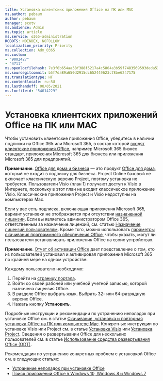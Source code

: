 ```yaml
---
title: Установка клиентских приложений Office на ПК или MAC
ms.author: pebaum
author: pebaum
manager: scotv
ms.audience: Admin
ms.topic: article
ms.service: o365-administration
ROBOTS: NOINDEX, NOFOLLOW
localization_priority: Priority
ms.collection: Adm_O365
ms.custom:
- "9002427"
- "4711"
ms.openlocfilehash: 7e3f0b654aa38f388f5217a4c5804a3b59f7483569593deda5332068dd631b0b
ms.sourcegitcommit: b5f7da89a650d2915dc652449623c78be6247175
ms.translationtype: HT
ms.contentlocale: ru-RU
ms.lasthandoff: 08/05/2021
ms.locfileid: "54014229"
---
```

# <a name="installing-office-client-apps-on-a-pc-or-mac"></a>Установка клиентских приложений Office на ПК или MAC

Чтобы установить клиентские приложения Office, убедитесь в наличии подписки на Office 365 или Microsoft 365, в состав которой [входят клиентские приложения Office](https://support.office.com/article/office-for-home-and-office-for-business-plans-28cbc8cf-1332-4f04-9123-9b660abb629e), например Microsoft 365 бизнес стандарт, приложения Microsoft 365 для бизнеса или приложения Microsoft 365 для предприятий.

**Примечание**. [Office для дома и бизнеса](https://support.microsoft.com/office/office-for-home-and-office-for-business-plans-28cbc8cf-1332-4f04-9123-9b660abb629e) — это продукт [Office для дома](https://support.office.com/article/28cbc8cf-1332-4f04-9123-9b660abb629e?wt.mc_id=Alchemy_ClientDIA), который не входит в подписку для бизнеса. Project Online базовый не включает классическую версию Project, поэтому установка не требуется. Пользователи Visio (план 1) получают доступ к Visio в Интернете, поскольку в этот план не входит классическое приложение Visio. Классические приложения Project и Visio недоступны на компьютерах Mac.

Если у вас есть подписка, включающая приложения Microsoft 365, вариант установки не отображается при отсутствии [назначенной лицензии](https://support.office.com/article/what-office-365-business-product-or-license-do-i-have-f8ab5e25-bf3f-4a47-b264-174b1ee925fd?wt.mc_id=scl_installoffice_home). Если вы являетесь администратором Office 365, ответственным за назначение лицензий, см. статью [Назначение лицензий пользователям](https://support.office.com/article/assign-licenses-to-users-in-office-365-for-business-997596b5-4173-4627-b915-36abac6786dc?wt.mc_id=scl_installoffice_home). Кроме того, можно использовать [параметры скачивания программного обеспечения Office](https://docs.microsoft.com/DeployOffice/manage-software-download-settings-office-365), чтобы указать, могут ли пользователи устанавливать приложения Office на своих устройствах.

**Примечание**. [Отчет об активации Office](https://docs.microsoft.com/microsoft-365/admin/activity-reports/microsoft-office-activations?view=o365-worldwide) дает представление о том, кто из пользователей установил и активировал приложения Microsoft 365 по крайней мере на одном устройстве.

Каждому пользователю необходимо:

1. Перейти на [страницу портала](https://portal.office.com/OLS/MySoftware.aspx).
2. Войти со своей рабочей или учебной учетной записью, которой назначена лицензия Office. 
3. В разделе Office выбрать язык. Выбрать 32- или 64-разрядную версию Office.
4. Нажать кнопку **Установить**.

Подробные инструкции и рекомендации по устранению неполадок при установке Office см. в статье [Скачивание, установка и повторная установка Office на ПК или компьютере Mac](https://support.office.com/article/4414eaaf-0478-48be-9c42-23adc4716658?wt.mc_id=Alchemy_ClientDIA). Конкретные инструкции по установке Visio или Project см. в статье [Установка Visio](https://support.office.com/article/f98f21e3-aa02-4827-9167-ddab5b025710) или [Установка Project](https://support.office.com/article/7059249b-d9fe-4d61-ab96-5c5bf435f281). Сведения о развертывании Office для нескольких пользователей см. в статье [Использование средства развертывания Office (ODT)](https://docs.microsoft.com/alchemyinsights/using-the-office-deployment-tool).

Рекомендации по устранению конкретных проблем с установкой Office см. в следующих статьях:
- [Устранение неполадок при установке Office](https://support.office.com/article/35ff2def-e0b2-4dac-9784-4cf212c1f6c2#BKMK_ErrorMessages)
- [Поиск приложений Office в Windows 10, Windows 8 и Windows 7](https://support.office.com/article/can-t-find-office-applications-in-windows-10-windows-8-or-windows-7-907ce545-6ae8-459b-8d9d-de6764a635d6)
